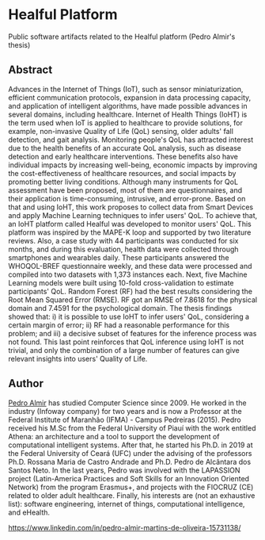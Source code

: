 # Healful Platform
Public software artifacts related to the Healful platform (Pedro Almir's thesis)

## Abstract

Advances in the Internet of Things (IoT), such as sensor miniaturization, efficient communication protocols, expansion in data processing capacity, and application of intelligent algorithms, have made possible advances in several domains, including healthcare. Internet of Health Things (IoHT) is the term used when IoT is applied to healthcare to provide solutions, for example, non-invasive Quality of Life (QoL) sensing, older adults' fall detection, and gait analysis. Monitoring people's QoL has attracted interest due to the health benefits of an accurate QoL analysis, such as disease detection and early healthcare interventions. These benefits also have individual impacts by increasing well-being, economic impacts by improving the cost-effectiveness of healthcare resources, and social impacts by promoting better living conditions. Although many instruments for QoL assessment have been proposed, most of them are questionnaires, and their application is time-consuming, intrusive, and error-prone. Based on that and using IoHT, this work proposes to collect data from Smart Devices and apply Machine Learning techniques to infer users' QoL. To achieve that, an IoHT platform called Healful was developed to monitor users' QoL. This platform was inspired by the MAPE-K loop and supported by two literature reviews. Also, a case study with 44 participants was conducted for six months, and during this evaluation, health data were collected through smartphones and wearables daily. These participants answered the WHOQOL-BREF questionnaire weekly, and these data were processed and compiled into two datasets with 1,373 instances each. Next, five Machine Learning models were built using 10-fold cross-validation to estimate participants' QoL. Random Forest (RF) had the best results considering the Root Mean Squared Error (RMSE). RF got an RMSE of 7.8618 for the physical domain and 7.4591 for the psychological domain. The thesis findings showed that: i) it is possible to use IoHT to infer users' QoL, considering a certain margin of error; ii) RF had a reasonable performance for this problem; and iii) a decisive subset of features for the inference process was not found. This last point reinforces that QoL inference using IoHT is not trivial, and only the combination of a large number of features can give relevant insights into users' Quality of Life.

## Author

[Pedro Almir](http://lattes.cnpq.br/6208401691376122) has studied Computer Science since 2009. He worked in the industry (Infoway company) for two years and is now a Professor at the Federal Institute of Maranhão (IFMA) - Campus Pedreiras (2015). Pedro received his M.Sc from the Federal University of Piauí with the work entitled Athena: an architecture and a tool to support the development of computational intelligent systems. After that, he started his Ph.D. in 2019 at the Federal University of Ceará (UFC) under the advising of the professors Ph.D. Rossana Maria de Castro Andrade and Ph.D. Pedro de Alcântara dos Santos Neto. In the last years, Pedro was involved with the LAPASSION project (Latin-America Practices and Soft Skills for an Innovation Oriented Network) from the program Erasmus+, and projects with the FIOCRUZ (CE) related to older adult healthcare. Finally, his interests are (not an exhaustive list): software engineering, internet of things, computational intelligence, and eHealth.

https://www.linkedin.com/in/pedro-almir-martins-de-oliveira-15731138/
